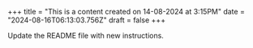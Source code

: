 +++
title = "This is a content created on 14-08-2024 at 3:15PM"
date = "2024-08-16T06:13:03.756Z"
draft = false
+++

  Update the README file with new instructions.
        
